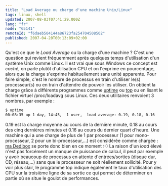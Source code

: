 ```yaml
---
title: "Load Average ou charge d'une machine Unix/Linux"
tags: linux, shell
updated: 2007-08-03T07:41:29.000Z
lang: "fr"
node: "65141"
remoteId: "f6daeb504144a86723fa254704508502"
published: 2007-04-20T00:13:09+02:00
---
```

 
Qu'est ce que le *Load Average* ou la charge d'une machine ? C'est une question qui revient fréquemment après quelques temps d'utilisation d'un système Unix comme Linux. Il est vrai que sous Windows ce concept est *caché*, on parle plutôt d'utilisation CPU et on l'exprime en pourcentage, alors que la charge s'exprime habituellement sans unité apparente. Pour faire simple, c'est le nombre de processus en train d'utiliser le(s) processeur(s) ou en train d'attendre de pouvoir les utiliser. On obtient la charge grâce à différents programmes comme [uptime](http://pwet.fr/man/linux/commandes/uptime) ou [top](http://pwet.fr/man/linux/commandes/top) ou en lisant le fichier virtuel /proc/loadavg sous Linux. Ces deux utilitaires renvoient 3 nombres, par exemple :

 ``` bash
$ uptime
 00:08:35 up 1 day, 14:45,  1 user,  load average: 0.19, 0.18, 0.16
```

 
0.19 est la charge moyenne au cours de la dernière minute, 0.18 au cours des cinq dernières minutes et 0.16 au cours du dernier quart d'heure. Une machine qui a une charge de plus de 1 par processeur (1 pour mono-processeur, 2 pour un bi-processeur,…) est considérée comme chargée : [ma Dedibox](/post/migration-sur-dedipwet) se porte donc bien en ce moment :-) La raison d'un *load* élevé n'est pas forcément un manque de puissance de calcul, il peut par exemple y avoir beaucoup de processus en attente d'entrées/sorties (disque dur, CD, réseau,…) sans que le processeur ne soit réellement sollicité. Pour y voir plus clair, le programme top indique également le taux d'utilisation des CPU sur la troisième ligne de sa sortie ce qui permet de déterminer en partie où se situe le goulot de performances.

